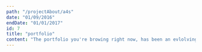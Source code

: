 ```yaml
---
path: "/projectAbout/a4s"
date: "01/09/2016"
endDate: "01/01/2017"
id: 7
title: "portfolio"
content: "The portfolio you're browing right now, has been an evlolving, personal project of mine since 2017. From the first version, to the latest one that you're browsing, I've used React and Gatsby to showcase my professional experiences and contributions. After upgrading/refactoring the site with Gatsby 2 (from 1.0), and as a supporter of Gatsby CMS from day 1, I have been accepted as a maintaner of the platform on GitHub."
---
```

